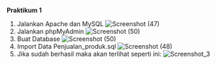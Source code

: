 **Praktikum 1**
1. Jalankan Apache dan MySQL
    ![Screenshot (47)](https://github.com/anisa099/Praktikum-Basis-Data/assets/137586803/52648ecf-6ae2-4cc5-a918-f3c9598abc46)
2. Jalankan phpMyAdmin
   ![Screenshot (50)](https://github.com/anisa099/Praktikum-Basis-Data/assets/137586803/5e63e998-7f17-493d-abe1-f74454a50bf6)
3. Buat Database
   ![Screenshot (50)](https://github.com/anisa099/Praktikum-Basis-Data/assets/137586803/a43d0f27-ac8c-4e97-bceb-06384fdc2468)
4. Import Data Penjualan_produk.sql
   ![Screenshot (48)](https://github.com/anisa099/Praktikum-Basis-Data/assets/137586803/edc245af-4e92-41a0-a26d-ff8b3e1f1125)
5. Jika sudah berhasil maka akan terlihat seperti ini:
    ![Screenshot_3](https://github.com/anisa099/Praktikum-Basis-Data/assets/137586803/be35f08f-e01a-40df-86e5-5f3631c76f83)


